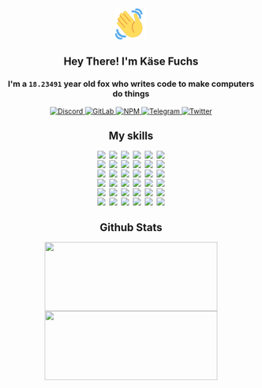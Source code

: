 <div><p align=center><img src=./resources/images/wave.gif width=64px height=64px></p><h2 align=center>Hey There! I'm Käse Fuchs</h2><h3 align=center>I'm a <code>18.23491</code> year old fox who writes code to make computers do things</h3><p align=center><a href=https://discord.com/users/507526681125322772><img alt=Discord src="https://img.shields.io/badge/Discord-5865F2?logo=discord&logoColor=white&style=flat-square#bcf9c71169b7c4f201c967179c026e79"> </a><a href=https://gitlab.com/kasefuchs><img alt=GitLab src="https://img.shields.io/badge/GitLab-330F63?logo=gitlab&logoColor=white&style=flat-square#bcf9c71169b7c4f201c967179c026e79"> </a><a href=https://npmjs.com/~kasefuchs><img alt=NPM src="https://img.shields.io/badge/NPM-CB3837?logo=npm&logoColor=white&style=flat-square#bcf9c71169b7c4f201c967179c026e79"> </a><a href=https://t.me/kasefuchs><img alt=Telegram src="https://img.shields.io/badge/Telegram-2CA5E0?logo=telegram&logoColor=white&style=flat-square#bcf9c71169b7c4f201c967179c026e79"> </a><a href=https://twitter.com/kasefuchs><img alt=Twitter src="https://img.shields.io/badge/Twitter-1DA1F2?logo=twitter&logoColor=white&style=flat-square#bcf9c71169b7c4f201c967179c026e79"></a></p><h2 align=center>My skills</h2><p align=center><a href=https://aws.amazon.com/ ><picture><source srcset="https://skillicons.dev/icons?i=aws&theme=dark#bcf9c71169b7c4f201c967179c026e79" media="(prefers-color-scheme: dark)"><source srcset="https://skillicons.dev/icons?i=aws&theme=light#bcf9c71169b7c4f201c967179c026e79" media="(prefers-color-scheme: light), (prefers-color-scheme: no-preference)"><img src="https://skillicons.dev/icons?i=aws&theme=light#bcf9c71169b7c4f201c967179c026e79"></picture></a>&nbsp;&nbsp;<a href=https://en.wikipedia.org/wiki/Bash_(Unix_shell)><picture><source srcset="https://skillicons.dev/icons?i=bash&theme=dark#bcf9c71169b7c4f201c967179c026e79" media="(prefers-color-scheme: dark)"><source srcset="https://skillicons.dev/icons?i=bash&theme=light#bcf9c71169b7c4f201c967179c026e79" media="(prefers-color-scheme: light), (prefers-color-scheme: no-preference)"><img src="https://skillicons.dev/icons?i=bash&theme=light#bcf9c71169b7c4f201c967179c026e79"></picture></a>&nbsp;&nbsp;<a href=https://discord.com/developers/docs><picture><source srcset="https://skillicons.dev/icons?i=bots&theme=dark#bcf9c71169b7c4f201c967179c026e79" media="(prefers-color-scheme: dark)"><source srcset="https://skillicons.dev/icons?i=bots&theme=light#bcf9c71169b7c4f201c967179c026e79" media="(prefers-color-scheme: light), (prefers-color-scheme: no-preference)"><img src="https://skillicons.dev/icons?i=bots&theme=light#bcf9c71169b7c4f201c967179c026e79"></picture></a>&nbsp;&nbsp;<a href=https://www.cloudflare.com/ ><picture><source srcset="https://skillicons.dev/icons?i=cloudflare&theme=dark#bcf9c71169b7c4f201c967179c026e79" media="(prefers-color-scheme: dark)"><source srcset="https://skillicons.dev/icons?i=cloudflare&theme=light#bcf9c71169b7c4f201c967179c026e79" media="(prefers-color-scheme: light), (prefers-color-scheme: no-preference)"><img src="https://skillicons.dev/icons?i=cloudflare&theme=light#bcf9c71169b7c4f201c967179c026e79"></picture></a>&nbsp;&nbsp;<a href=https://en.wikipedia.org/wiki/CSS><picture><source srcset="https://skillicons.dev/icons?i=css&theme=dark#bcf9c71169b7c4f201c967179c026e79" media="(prefers-color-scheme: dark)"><source srcset="https://skillicons.dev/icons?i=css&theme=light#bcf9c71169b7c4f201c967179c026e79" media="(prefers-color-scheme: light), (prefers-color-scheme: no-preference)"><img src="https://skillicons.dev/icons?i=css&theme=light#bcf9c71169b7c4f201c967179c026e79"></picture></a>&nbsp;&nbsp;<a href=https://www.docker.com/ ><picture><source srcset="https://skillicons.dev/icons?i=docker&theme=dark#bcf9c71169b7c4f201c967179c026e79" media="(prefers-color-scheme: dark)"><source srcset="https://skillicons.dev/icons?i=docker&theme=light#bcf9c71169b7c4f201c967179c026e79" media="(prefers-color-scheme: light), (prefers-color-scheme: no-preference)"><img src="https://skillicons.dev/icons?i=docker&theme=light#bcf9c71169b7c4f201c967179c026e79"></picture></a><br><a href=https://www.electronjs.org/ ><picture><source srcset="https://skillicons.dev/icons?i=electron&theme=dark#bcf9c71169b7c4f201c967179c026e79" media="(prefers-color-scheme: dark)"><source srcset="https://skillicons.dev/icons?i=electron&theme=light#bcf9c71169b7c4f201c967179c026e79" media="(prefers-color-scheme: light), (prefers-color-scheme: no-preference)"><img src="https://skillicons.dev/icons?i=electron&theme=light#bcf9c71169b7c4f201c967179c026e79"></picture></a>&nbsp;&nbsp;<a href=https://expressjs.com/ ><picture><source srcset="https://skillicons.dev/icons?i=express&theme=dark#bcf9c71169b7c4f201c967179c026e79" media="(prefers-color-scheme: dark)"><source srcset="https://skillicons.dev/icons?i=express&theme=light#bcf9c71169b7c4f201c967179c026e79" media="(prefers-color-scheme: light), (prefers-color-scheme: no-preference)"><img src="https://skillicons.dev/icons?i=express&theme=light#bcf9c71169b7c4f201c967179c026e79"></picture></a>&nbsp;&nbsp;<a href=https://www.figma.com/ ><picture><source srcset="https://skillicons.dev/icons?i=figma&theme=dark#bcf9c71169b7c4f201c967179c026e79" media="(prefers-color-scheme: dark)"><source srcset="https://skillicons.dev/icons?i=figma&theme=light#bcf9c71169b7c4f201c967179c026e79" media="(prefers-color-scheme: light), (prefers-color-scheme: no-preference)"><img src="https://skillicons.dev/icons?i=figma&theme=light#bcf9c71169b7c4f201c967179c026e79"></picture></a>&nbsp;&nbsp;<a href=https://firebase.google.com/ ><picture><source srcset="https://skillicons.dev/icons?i=firebase&theme=dark#bcf9c71169b7c4f201c967179c026e79" media="(prefers-color-scheme: dark)"><source srcset="https://skillicons.dev/icons?i=firebase&theme=light#bcf9c71169b7c4f201c967179c026e79" media="(prefers-color-scheme: light), (prefers-color-scheme: no-preference)"><img src="https://skillicons.dev/icons?i=firebase&theme=light#bcf9c71169b7c4f201c967179c026e79"></picture></a>&nbsp;&nbsp;<a href=https://flask.palletsprojects.com/ ><picture><source srcset="https://skillicons.dev/icons?i=flask&theme=dark#bcf9c71169b7c4f201c967179c026e79" media="(prefers-color-scheme: dark)"><source srcset="https://skillicons.dev/icons?i=flask&theme=light#bcf9c71169b7c4f201c967179c026e79" media="(prefers-color-scheme: light), (prefers-color-scheme: no-preference)"><img src="https://skillicons.dev/icons?i=flask&theme=light#bcf9c71169b7c4f201c967179c026e79"></picture></a>&nbsp;&nbsp;<a href=https://cloud.google.com/ ><picture><source srcset="https://skillicons.dev/icons?i=gcp&theme=dark#bcf9c71169b7c4f201c967179c026e79" media="(prefers-color-scheme: dark)"><source srcset="https://skillicons.dev/icons?i=gcp&theme=light#bcf9c71169b7c4f201c967179c026e79" media="(prefers-color-scheme: light), (prefers-color-scheme: no-preference)"><img src="https://skillicons.dev/icons?i=gcp&theme=light#bcf9c71169b7c4f201c967179c026e79"></picture></a><br><a href=https://git-scm.com/ ><picture><source srcset="https://skillicons.dev/icons?i=git&theme=dark#bcf9c71169b7c4f201c967179c026e79" media="(prefers-color-scheme: dark)"><source srcset="https://skillicons.dev/icons?i=git&theme=light#bcf9c71169b7c4f201c967179c026e79" media="(prefers-color-scheme: light), (prefers-color-scheme: no-preference)"><img src="https://skillicons.dev/icons?i=git&theme=light#bcf9c71169b7c4f201c967179c026e79"></picture></a>&nbsp;&nbsp;<a href=https://github.com/ ><picture><source srcset="https://skillicons.dev/icons?i=github&theme=dark#bcf9c71169b7c4f201c967179c026e79" media="(prefers-color-scheme: dark)"><source srcset="https://skillicons.dev/icons?i=github&theme=light#bcf9c71169b7c4f201c967179c026e79" media="(prefers-color-scheme: light), (prefers-color-scheme: no-preference)"><img src="https://skillicons.dev/icons?i=github&theme=light#bcf9c71169b7c4f201c967179c026e79"></picture></a>&nbsp;&nbsp;<a href=https://gitlab.com/ ><picture><source srcset="https://skillicons.dev/icons?i=gitlab&theme=dark#bcf9c71169b7c4f201c967179c026e79" media="(prefers-color-scheme: dark)"><source srcset="https://skillicons.dev/icons?i=gitlab&theme=light#bcf9c71169b7c4f201c967179c026e79" media="(prefers-color-scheme: light), (prefers-color-scheme: no-preference)"><img src="https://skillicons.dev/icons?i=gitlab&theme=light#bcf9c71169b7c4f201c967179c026e79"></picture></a>&nbsp;&nbsp;<a href=https://www.heroku.com/ ><picture><source srcset="https://skillicons.dev/icons?i=heroku&theme=dark#bcf9c71169b7c4f201c967179c026e79" media="(prefers-color-scheme: dark)"><source srcset="https://skillicons.dev/icons?i=heroku&theme=light#bcf9c71169b7c4f201c967179c026e79" media="(prefers-color-scheme: light), (prefers-color-scheme: no-preference)"><img src="https://skillicons.dev/icons?i=heroku&theme=light#bcf9c71169b7c4f201c967179c026e79"></picture></a>&nbsp;&nbsp;<a href=https://en.wikipedia.org/wiki/HTML><picture><source srcset="https://skillicons.dev/icons?i=html&theme=dark#bcf9c71169b7c4f201c967179c026e79" media="(prefers-color-scheme: dark)"><source srcset="https://skillicons.dev/icons?i=html&theme=light#bcf9c71169b7c4f201c967179c026e79" media="(prefers-color-scheme: light), (prefers-color-scheme: no-preference)"><img src="https://skillicons.dev/icons?i=html&theme=light#bcf9c71169b7c4f201c967179c026e79"></picture></a>&nbsp;&nbsp;<a href=https://en.wikipedia.org/wiki/JavaScript><picture><source srcset="https://skillicons.dev/icons?i=js&theme=dark#bcf9c71169b7c4f201c967179c026e79" media="(prefers-color-scheme: dark)"><source srcset="https://skillicons.dev/icons?i=js&theme=light#bcf9c71169b7c4f201c967179c026e79" media="(prefers-color-scheme: light), (prefers-color-scheme: no-preference)"><img src="https://skillicons.dev/icons?i=js&theme=light#bcf9c71169b7c4f201c967179c026e79"></picture></a><br><a href=https://en.wikipedia.org/wiki/Linux><picture><source srcset="https://skillicons.dev/icons?i=linux&theme=dark#bcf9c71169b7c4f201c967179c026e79" media="(prefers-color-scheme: dark)"><source srcset="https://skillicons.dev/icons?i=linux&theme=light#bcf9c71169b7c4f201c967179c026e79" media="(prefers-color-scheme: light), (prefers-color-scheme: no-preference)"><img src="https://skillicons.dev/icons?i=linux&theme=light#bcf9c71169b7c4f201c967179c026e79"></picture></a>&nbsp;&nbsp;<a href=https://mui.com/ ><picture><source srcset="https://skillicons.dev/icons?i=materialui&theme=dark#bcf9c71169b7c4f201c967179c026e79" media="(prefers-color-scheme: dark)"><source srcset="https://skillicons.dev/icons?i=materialui&theme=light#bcf9c71169b7c4f201c967179c026e79" media="(prefers-color-scheme: light), (prefers-color-scheme: no-preference)"><img src="https://skillicons.dev/icons?i=materialui&theme=light#bcf9c71169b7c4f201c967179c026e79"></picture></a>&nbsp;&nbsp;<a href=https://en.wikipedia.org/wiki/Markdown><picture><source srcset="https://skillicons.dev/icons?i=md&theme=dark#bcf9c71169b7c4f201c967179c026e79" media="(prefers-color-scheme: dark)"><source srcset="https://skillicons.dev/icons?i=md&theme=light#bcf9c71169b7c4f201c967179c026e79" media="(prefers-color-scheme: light), (prefers-color-scheme: no-preference)"><img src="https://skillicons.dev/icons?i=md&theme=light#bcf9c71169b7c4f201c967179c026e79"></picture></a>&nbsp;&nbsp;<a href=https://www.mongodb.com/ ><picture><source srcset="https://skillicons.dev/icons?i=mongodb&theme=dark#bcf9c71169b7c4f201c967179c026e79" media="(prefers-color-scheme: dark)"><source srcset="https://skillicons.dev/icons?i=mongodb&theme=light#bcf9c71169b7c4f201c967179c026e79" media="(prefers-color-scheme: light), (prefers-color-scheme: no-preference)"><img src="https://skillicons.dev/icons?i=mongodb&theme=light#bcf9c71169b7c4f201c967179c026e79"></picture></a>&nbsp;&nbsp;<a href=https://www.mysql.com/ ><picture><source srcset="https://skillicons.dev/icons?i=mysql&theme=dark#bcf9c71169b7c4f201c967179c026e79" media="(prefers-color-scheme: dark)"><source srcset="https://skillicons.dev/icons?i=mysql&theme=light#bcf9c71169b7c4f201c967179c026e79" media="(prefers-color-scheme: light), (prefers-color-scheme: no-preference)"><img src="https://skillicons.dev/icons?i=mysql&theme=light#bcf9c71169b7c4f201c967179c026e79"></picture></a>&nbsp;&nbsp;<a href=https://nextjs.org/ ><picture><source srcset="https://skillicons.dev/icons?i=nextjs&theme=dark#bcf9c71169b7c4f201c967179c026e79" media="(prefers-color-scheme: dark)"><source srcset="https://skillicons.dev/icons?i=nextjs&theme=light#bcf9c71169b7c4f201c967179c026e79" media="(prefers-color-scheme: light), (prefers-color-scheme: no-preference)"><img src="https://skillicons.dev/icons?i=nextjs&theme=light#bcf9c71169b7c4f201c967179c026e79"></picture></a><br><a href=https://nodejs.org/en/ ><picture><source srcset="https://skillicons.dev/icons?i=nodejs&theme=dark#bcf9c71169b7c4f201c967179c026e79" media="(prefers-color-scheme: dark)"><source srcset="https://skillicons.dev/icons?i=nodejs&theme=light#bcf9c71169b7c4f201c967179c026e79" media="(prefers-color-scheme: light), (prefers-color-scheme: no-preference)"><img src="https://skillicons.dev/icons?i=nodejs&theme=light#bcf9c71169b7c4f201c967179c026e79"></picture></a>&nbsp;&nbsp;<a href=https://www.postgresql.org/ ><picture><source srcset="https://skillicons.dev/icons?i=postgres&theme=dark#bcf9c71169b7c4f201c967179c026e79" media="(prefers-color-scheme: dark)"><source srcset="https://skillicons.dev/icons?i=postgres&theme=light#bcf9c71169b7c4f201c967179c026e79" media="(prefers-color-scheme: light), (prefers-color-scheme: no-preference)"><img src="https://skillicons.dev/icons?i=postgres&theme=light#bcf9c71169b7c4f201c967179c026e79"></picture></a>&nbsp;&nbsp;<a href=https://learn.microsoft.com/en-us/powershell/ ><picture><source srcset="https://skillicons.dev/icons?i=powershell&theme=dark#bcf9c71169b7c4f201c967179c026e79" media="(prefers-color-scheme: dark)"><source srcset="https://skillicons.dev/icons?i=powershell&theme=light#bcf9c71169b7c4f201c967179c026e79" media="(prefers-color-scheme: light), (prefers-color-scheme: no-preference)"><img src="https://skillicons.dev/icons?i=powershell&theme=light#bcf9c71169b7c4f201c967179c026e79"></picture></a>&nbsp;&nbsp;<a href=https://www.python.org/ ><picture><source srcset="https://skillicons.dev/icons?i=py&theme=dark#bcf9c71169b7c4f201c967179c026e79" media="(prefers-color-scheme: dark)"><source srcset="https://skillicons.dev/icons?i=py&theme=light#bcf9c71169b7c4f201c967179c026e79" media="(prefers-color-scheme: light), (prefers-color-scheme: no-preference)"><img src="https://skillicons.dev/icons?i=py&theme=light#bcf9c71169b7c4f201c967179c026e79"></picture></a>&nbsp;&nbsp;<a href=https://www.raspberrypi.org/ ><picture><source srcset="https://skillicons.dev/icons?i=raspberrypi&theme=dark#bcf9c71169b7c4f201c967179c026e79" media="(prefers-color-scheme: dark)"><source srcset="https://skillicons.dev/icons?i=raspberrypi&theme=light#bcf9c71169b7c4f201c967179c026e79" media="(prefers-color-scheme: light), (prefers-color-scheme: no-preference)"><img src="https://skillicons.dev/icons?i=raspberrypi&theme=light#bcf9c71169b7c4f201c967179c026e79"></picture></a>&nbsp;&nbsp;<a href=https://reactjs.org/ ><picture><source srcset="https://skillicons.dev/icons?i=react&theme=dark#bcf9c71169b7c4f201c967179c026e79" media="(prefers-color-scheme: dark)"><source srcset="https://skillicons.dev/icons?i=react&theme=light#bcf9c71169b7c4f201c967179c026e79" media="(prefers-color-scheme: light), (prefers-color-scheme: no-preference)"><img src="https://skillicons.dev/icons?i=react&theme=light#bcf9c71169b7c4f201c967179c026e79"></picture></a><br><a href=https://redux.js.org/ ><picture><source srcset="https://skillicons.dev/icons?i=redux&theme=dark#bcf9c71169b7c4f201c967179c026e79" media="(prefers-color-scheme: dark)"><source srcset="https://skillicons.dev/icons?i=redux&theme=light#bcf9c71169b7c4f201c967179c026e79" media="(prefers-color-scheme: light), (prefers-color-scheme: no-preference)"><img src="https://skillicons.dev/icons?i=redux&theme=light#bcf9c71169b7c4f201c967179c026e79"></picture></a>&nbsp;&nbsp;<a href=https://en.wikipedia.org/wiki/Regular_expression><picture><source srcset="https://skillicons.dev/icons?i=regex&theme=dark#bcf9c71169b7c4f201c967179c026e79" media="(prefers-color-scheme: dark)"><source srcset="https://skillicons.dev/icons?i=regex&theme=light#bcf9c71169b7c4f201c967179c026e79" media="(prefers-color-scheme: light), (prefers-color-scheme: no-preference)"><img src="https://skillicons.dev/icons?i=regex&theme=light#bcf9c71169b7c4f201c967179c026e79"></picture></a>&nbsp;&nbsp;<a href=https://en.wikipedia.org/wiki/Sass_(stylesheet_language)><picture><source srcset="https://skillicons.dev/icons?i=sass&theme=dark#bcf9c71169b7c4f201c967179c026e79" media="(prefers-color-scheme: dark)"><source srcset="https://skillicons.dev/icons?i=sass&theme=light#bcf9c71169b7c4f201c967179c026e79" media="(prefers-color-scheme: light), (prefers-color-scheme: no-preference)"><img src="https://skillicons.dev/icons?i=sass&theme=light#bcf9c71169b7c4f201c967179c026e79"></picture></a>&nbsp;&nbsp;<a href=https://www.typescriptlang.org/ ><picture><source srcset="https://skillicons.dev/icons?i=ts&theme=dark#bcf9c71169b7c4f201c967179c026e79" media="(prefers-color-scheme: dark)"><source srcset="https://skillicons.dev/icons?i=ts&theme=light#bcf9c71169b7c4f201c967179c026e79" media="(prefers-color-scheme: light), (prefers-color-scheme: no-preference)"><img src="https://skillicons.dev/icons?i=ts&theme=light#bcf9c71169b7c4f201c967179c026e79"></picture></a>&nbsp;&nbsp;<a href=https://unity.com/ ><picture><source srcset="https://skillicons.dev/icons?i=unity&theme=dark#bcf9c71169b7c4f201c967179c026e79" media="(prefers-color-scheme: dark)"><source srcset="https://skillicons.dev/icons?i=unity&theme=light#bcf9c71169b7c4f201c967179c026e79" media="(prefers-color-scheme: light), (prefers-color-scheme: no-preference)"><img src="https://skillicons.dev/icons?i=unity&theme=light#bcf9c71169b7c4f201c967179c026e79"></picture></a>&nbsp;&nbsp;<a href=https://workers.cloudflare.com/ ><picture><source srcset="https://skillicons.dev/icons?i=workers&theme=dark#bcf9c71169b7c4f201c967179c026e79" media="(prefers-color-scheme: dark)"><source srcset="https://skillicons.dev/icons?i=workers&theme=light#bcf9c71169b7c4f201c967179c026e79" media="(prefers-color-scheme: light), (prefers-color-scheme: no-preference)"><img src="https://skillicons.dev/icons?i=workers&theme=light#bcf9c71169b7c4f201c967179c026e79"></picture></a><br></p><h2 align=center>Github Stats</h2><p align=center><picture><source srcset="https://github-readme-stats-kasefuchs.vercel.app/api/?count_private=true&hide_border=true&hide_rank=true&line_height=20&hide_title=true&username=Kasefuchs&theme=dark#bcf9c71169b7c4f201c967179c026e79" media="(prefers-color-scheme: dark)"><source srcset="https://github-readme-stats-kasefuchs.vercel.app/api/?count_private=true&hide_border=true&hide_rank=true&line_height=20&hide_title=true&username=Kasefuchs&theme=light#bcf9c71169b7c4f201c967179c026e79" media="(prefers-color-scheme: light), (prefers-color-scheme: no-preference)"><img align=middle width=350 height=140 src="https://github-readme-stats-kasefuchs.vercel.app/api/?count_private=true&hide_border=true&hide_rank=true&line_height=20&hide_title=true&username=Kasefuchs&theme=light#bcf9c71169b7c4f201c967179c026e79"></picture><picture><source srcset="https://github-readme-stats-kasefuchs.vercel.app/api/top-langs/?count_private=true&hide_border=true&layout=compact&username=Kasefuchs&theme=dark#bcf9c71169b7c4f201c967179c026e79" media="(prefers-color-scheme: dark)"><source srcset="https://github-readme-stats-kasefuchs.vercel.app/api/top-langs/?count_private=true&hide_border=true&layout=compact&username=Kasefuchs&theme=light#bcf9c71169b7c4f201c967179c026e79" media="(prefers-color-scheme: light), (prefers-color-scheme: no-preference)"><img align=middle width=350 height=140 src="https://github-readme-stats-kasefuchs.vercel.app/api/top-langs/?count_private=true&hide_border=true&layout=compact&username=Kasefuchs&theme=light#bcf9c71169b7c4f201c967179c026e79"></picture></p><img src="https://hit.yhype.me/github/profile?user_id=64592097#bcf9c71169b7c4f201c967179c026e79" alt=""></div>